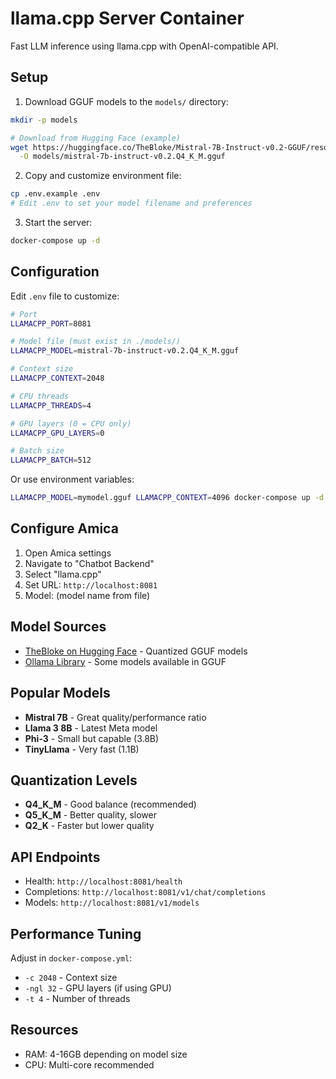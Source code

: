 # llama.cpp Server Container

Fast LLM inference using llama.cpp with OpenAI-compatible API.

## Setup

1. Download GGUF models to the `models/` directory:

```bash
mkdir -p models

# Download from Hugging Face (example)
wget https://huggingface.co/TheBloke/Mistral-7B-Instruct-v0.2-GGUF/resolve/main/mistral-7b-instruct-v0.2.Q4_K_M.gguf \
  -O models/mistral-7b-instruct-v0.2.Q4_K_M.gguf
```

2. Copy and customize environment file:

```bash
cp .env.example .env
# Edit .env to set your model filename and preferences
```

3. Start the server:

```bash
docker-compose up -d
```

## Configuration

Edit `.env` file to customize:

```bash
# Port
LLAMACPP_PORT=8081

# Model file (must exist in ./models/)
LLAMACPP_MODEL=mistral-7b-instruct-v0.2.Q4_K_M.gguf

# Context size
LLAMACPP_CONTEXT=2048

# CPU threads
LLAMACPP_THREADS=4

# GPU layers (0 = CPU only)
LLAMACPP_GPU_LAYERS=0

# Batch size
LLAMACPP_BATCH=512
```

Or use environment variables:
```bash
LLAMACPP_MODEL=mymodel.gguf LLAMACPP_CONTEXT=4096 docker-compose up -d
```

## Configure Amica

1. Open Amica settings
2. Navigate to "Chatbot Backend"
3. Select "llama.cpp"
4. Set URL: `http://localhost:8081`
5. Model: (model name from file)

## Model Sources

- [TheBloke on Hugging Face](https://huggingface.co/TheBloke) - Quantized GGUF models
- [Ollama Library](https://ollama.ai/library) - Some models available in GGUF

## Popular Models

- **Mistral 7B** - Great quality/performance ratio
- **Llama 3 8B** - Latest Meta model
- **Phi-3** - Small but capable (3.8B)
- **TinyLlama** - Very fast (1.1B)

## Quantization Levels

- **Q4_K_M** - Good balance (recommended)
- **Q5_K_M** - Better quality, slower
- **Q2_K** - Faster but lower quality

## API Endpoints

- Health: `http://localhost:8081/health`
- Completions: `http://localhost:8081/v1/chat/completions`
- Models: `http://localhost:8081/v1/models`

## Performance Tuning

Adjust in `docker-compose.yml`:
- `-c 2048` - Context size
- `-ngl 32` - GPU layers (if using GPU)
- `-t 4` - Number of threads

## Resources

- RAM: 4-16GB depending on model size
- CPU: Multi-core recommended
